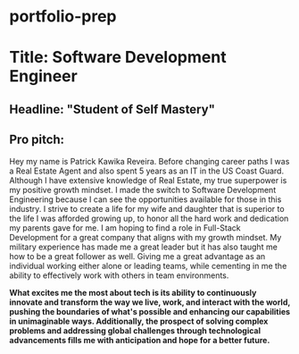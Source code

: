 # portfolio-prep

# Title: Software Development Engineer

## Headline: "Student of Self Mastery"

## Pro pitch: 
Hey my name is Patrick Kawika Reveira. Before changing career paths I was a Real Estate Agent and also spent 5 years as an IT in the US Coast Guard. Although I have extensive knowledge of Real Estate, my true superpower is my positive growth mindset. I made the switch to Software Development Engineering because I can see the opportunities available for those in this industry. I strive to create a life for my wife and daughter that is superior to the life I was afforded growing up, to honor all the hard work and dedication my parents gave for me. I am hoping to find a role in Full-Stack Development for a great company that aligns with my growth mindset. My military experience has made me a great leader but it has also taught me how to be a great follower as well. Giving me a great advantage as an individual working either alone or leading teams, while cementing in me the ability to effectively work with others in team environments.

**What excites me the most about tech is its ability to continuously innovate and transform the way we live, work, and interact with the world, pushing the boundaries of what's possible and enhancing our capabilities in unimaginable ways. Additionally, the prospect of solving complex problems and addressing global challenges through technological advancements fills me with anticipation and hope for a better future.**